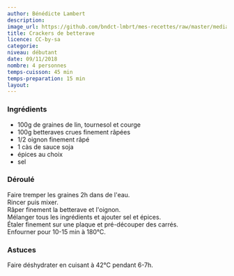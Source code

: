 ```yaml
---
author: Bénédicte Lambert
description: 
image_url: https://github.com/bndct-lmbrt/mes-recettes/raw/master/medias/carackers-betterave.jpg
title: Crackers de betterave
licence: CC-by-sa
categorie: 
niveau: débutant
date: 09/11/2018
nombre: 4 personnes
temps-cuisson: 45 min
temps-preparation: 15 min
layout: 
---
```



### Ingrédients  

* 100g de graines de lin, tournesol et courge
* 100g betteraves crues finement râpées
* 1/2 oignon finement râpé
* 1 càs de sauce soja 
* épices au choix
* sel



### Déroulé  

Faire tremper les graines 2h dans de l'eau.  
Rincer puis mixer.   
Râper finement la betterave et l'oignon.  
Mélanger tous les ingrédients et ajouter sel et épices.  
Étaler finement sur une plaque et pré-découper des carrés.  
Enfourner pour 10-15 min à 180°C.  


### Astuces

Faire déshydrater en cuisant à 42°C pendant 6-7h.